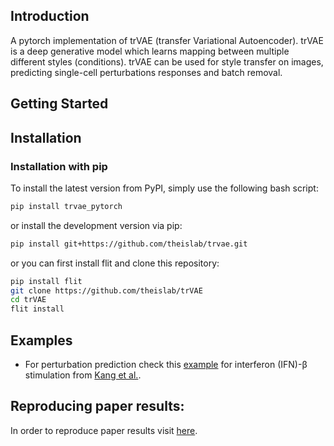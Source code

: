 ## Introduction
A pytorch  implementation of trVAE (transfer Variational Autoencoder). trVAE is a deep generative model which learns mapping between multiple different styles (conditions). trVAE can be used for style transfer on images, predicting single-cell perturbations responses and batch removal.
## Getting Started

## Installation

### Installation with pip
To install the latest version from PyPI, simply use the following bash script:
```bash
pip install trvae_pytorch
```
or install the development version via pip: 
```bash
pip install git+https://github.com/theislab/trvae.git
```

or you can first install flit and clone this repository:
```bash
pip install flit
git clone https://github.com/theislab/trVAE
cd trVAE
flit install
```

## Examples
* For perturbation prediction check this [example](https://nbviewer.jupyter.org/github/theislab/trvaep/blob/master/example/sample_notebook.ipynb)
 for interferon (IFN)-β stimulation from [Kang et al.](https://www.nature.com/articles/nbt.4042).

## Reproducing paper results:
In order to reproduce paper results visit [here](https://github.com/Naghipourfar/trVAE_reproducibility).
